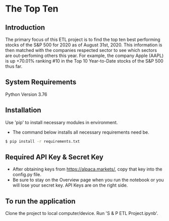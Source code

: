 # The Top Ten

## Introduction
The primary focus of this ETL project is to find the top ten best performing stocks of the S&P 500 for 2020 as of August 31st, 2020. This information is then matched with the companies respected sector to see which sectors are out-perfoming others this year. For example, the company Apple (AAPL) is up +70.01% ranking #10 in the Top 10 Year-to-Date stocks of the S&P 500 thus far.


## System Requirements
Python Version 3.76

## Installation

Use 'pip' to install necessary modules in environment.
* The command below installs all necessary requirements need be.

```bash
$ pip install -r requirements.txt
```

## Required API Key & Secret Key
* After obtaining keys from https://alpaca.markets/, copy that key into the config.py file.
* Be sure to stay on the Overview page when you run the notebook or you will lose your secret key. API Keys are on the right side.


## To run the application
Clone the project to local computer/device.
Run 'S & P ETL Project.ipynb'.

